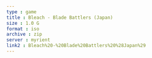 ```yaml
---
type : game
title : Bleach - Blade Battlers (Japan)
size : 1.0 G
format : iso
archive : zip
server : myrient
link2 : Bleach%20-%20Blade%20Battlers%20%28Japan%29
---
```

